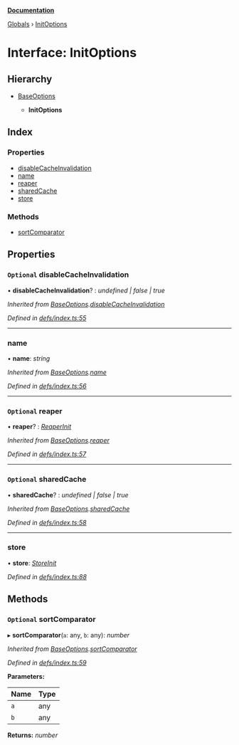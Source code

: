 **[Documentation](../README.md)**

[Globals](../README.md) › [InitOptions](initoptions.md)

# Interface: InitOptions

## Hierarchy

* [BaseOptions](baseoptions.md)

  * **InitOptions**

## Index

### Properties

* [disableCacheInvalidation](initoptions.md#optional-disablecacheinvalidation)
* [name](initoptions.md#name)
* [reaper](initoptions.md#optional-reaper)
* [sharedCache](initoptions.md#optional-sharedcache)
* [store](initoptions.md#store)

### Methods

* [sortComparator](initoptions.md#optional-sortcomparator)

## Properties

### `Optional` disableCacheInvalidation

• **disableCacheInvalidation**? : *undefined | false | true*

*Inherited from [BaseOptions](baseoptions.md).[disableCacheInvalidation](baseoptions.md#optional-disablecacheinvalidation)*

*Defined in [defs/index.ts:55](https://github.com/badbatch/cachemap/blob/4fa6105/packages/core/src/defs/index.ts#L55)*

___

###  name

• **name**: *string*

*Inherited from [BaseOptions](baseoptions.md).[name](baseoptions.md#name)*

*Defined in [defs/index.ts:56](https://github.com/badbatch/cachemap/blob/4fa6105/packages/core/src/defs/index.ts#L56)*

___

### `Optional` reaper

• **reaper**? : *[ReaperInit](../README.md#reaperinit)*

*Inherited from [BaseOptions](baseoptions.md).[reaper](baseoptions.md#optional-reaper)*

*Defined in [defs/index.ts:57](https://github.com/badbatch/cachemap/blob/4fa6105/packages/core/src/defs/index.ts#L57)*

___

### `Optional` sharedCache

• **sharedCache**? : *undefined | false | true*

*Inherited from [BaseOptions](baseoptions.md).[sharedCache](baseoptions.md#optional-sharedcache)*

*Defined in [defs/index.ts:58](https://github.com/badbatch/cachemap/blob/4fa6105/packages/core/src/defs/index.ts#L58)*

___

###  store

• **store**: *[StoreInit](../README.md#storeinit)*

*Defined in [defs/index.ts:88](https://github.com/badbatch/cachemap/blob/4fa6105/packages/core/src/defs/index.ts#L88)*

## Methods

### `Optional` sortComparator

▸ **sortComparator**(`a`: any, `b`: any): *number*

*Inherited from [BaseOptions](baseoptions.md).[sortComparator](baseoptions.md#optional-sortcomparator)*

*Defined in [defs/index.ts:59](https://github.com/badbatch/cachemap/blob/4fa6105/packages/core/src/defs/index.ts#L59)*

**Parameters:**

Name | Type |
------ | ------ |
`a` | any |
`b` | any |

**Returns:** *number*